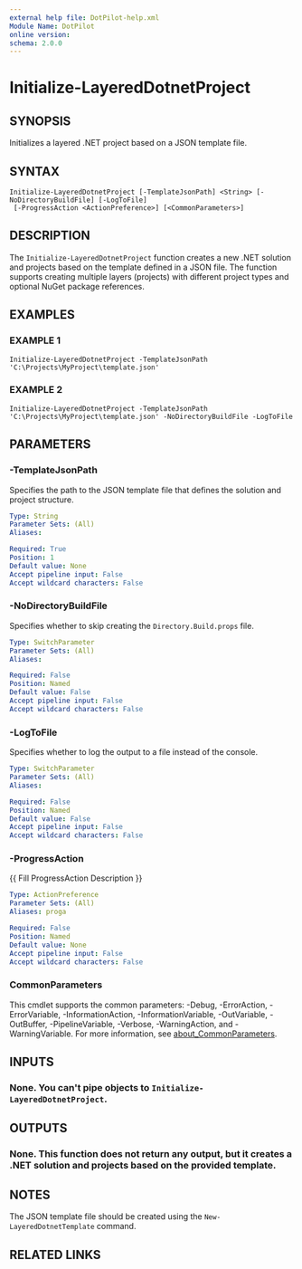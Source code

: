 ```yaml
---
external help file: DotPilot-help.xml
Module Name: DotPilot
online version:
schema: 2.0.0
---
```


# Initialize-LayeredDotnetProject

## SYNOPSIS
Initializes a layered .NET project based on a JSON template file.

## SYNTAX

```
Initialize-LayeredDotnetProject [-TemplateJsonPath] <String> [-NoDirectoryBuildFile] [-LogToFile]
 [-ProgressAction <ActionPreference>] [<CommonParameters>]
```

## DESCRIPTION
The `Initialize-LayeredDotnetProject` function creates a new .NET solution and projects based on the template defined in a JSON file.
The function supports creating multiple layers (projects) with different project types and optional NuGet package references.

## EXAMPLES

### EXAMPLE 1
```
Initialize-LayeredDotnetProject -TemplateJsonPath 'C:\Projects\MyProject\template.json'
```

### EXAMPLE 2
```
Initialize-LayeredDotnetProject -TemplateJsonPath 'C:\Projects\MyProject\template.json' -NoDirectoryBuildFile -LogToFile
```

## PARAMETERS

### -TemplateJsonPath
Specifies the path to the JSON template file that defines the solution and project structure.

```yaml
Type: String
Parameter Sets: (All)
Aliases:

Required: True
Position: 1
Default value: None
Accept pipeline input: False
Accept wildcard characters: False
```

### -NoDirectoryBuildFile
Specifies whether to skip creating the `Directory.Build.props` file.

```yaml
Type: SwitchParameter
Parameter Sets: (All)
Aliases:

Required: False
Position: Named
Default value: False
Accept pipeline input: False
Accept wildcard characters: False
```

### -LogToFile
Specifies whether to log the output to a file instead of the console.

```yaml
Type: SwitchParameter
Parameter Sets: (All)
Aliases:

Required: False
Position: Named
Default value: False
Accept pipeline input: False
Accept wildcard characters: False
```

### -ProgressAction
{{ Fill ProgressAction Description }}

```yaml
Type: ActionPreference
Parameter Sets: (All)
Aliases: proga

Required: False
Position: Named
Default value: None
Accept pipeline input: False
Accept wildcard characters: False
```

### CommonParameters
This cmdlet supports the common parameters: -Debug, -ErrorAction, -ErrorVariable, -InformationAction, -InformationVariable, -OutVariable, -OutBuffer, -PipelineVariable, -Verbose, -WarningAction, and -WarningVariable. For more information, see [about_CommonParameters](http://go.microsoft.com/fwlink/?LinkID=113216).

## INPUTS

### None. You can't pipe objects to `Initialize-LayeredDotnetProject`.
## OUTPUTS

### None. This function does not return any output, but it creates a .NET solution and projects based on the provided template.
## NOTES
The JSON template file should be created using the `New-LayeredDotnetTemplate` command.

## RELATED LINKS

